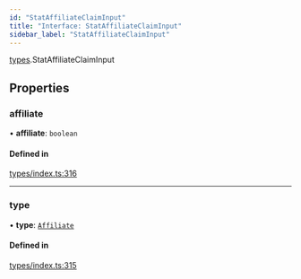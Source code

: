```yaml
---
id: "StatAffiliateClaimInput"
title: "Interface: StatAffiliateClaimInput"
sidebar_label: "StatAffiliateClaimInput"
---
```


[types](../../../modules/Types/Types.md).StatAffiliateClaimInput

## Properties

### affiliate

• **affiliate**: `boolean`

#### Defined in

[types/index.ts:316](https://github.com/PolymeshAssociation/polymesh-sdk/blob/15be87e8/src/types/index.ts#L316)

___

### type

• **type**: [`Affiliate`](../../../enums/Types/ClaimType/ClaimType.md#affiliate)

#### Defined in

[types/index.ts:315](https://github.com/PolymeshAssociation/polymesh-sdk/blob/15be87e8/src/types/index.ts#L315)
